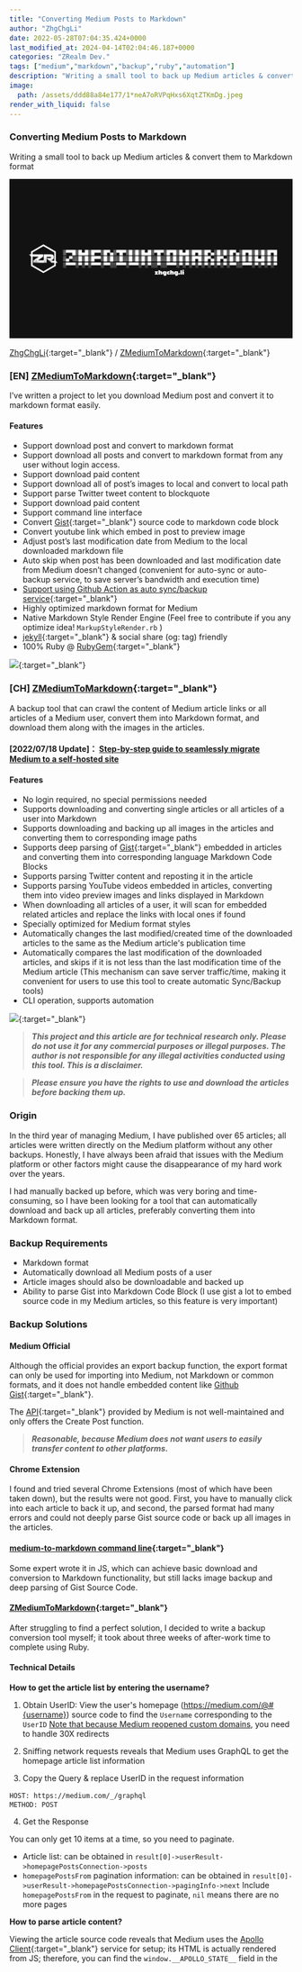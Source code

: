 ```yaml
---
title: "Converting Medium Posts to Markdown"
author: "ZhgChgLi"
date: 2022-05-28T07:04:35.424+0000
last_modified_at: 2024-04-14T02:04:46.187+0000
categories: "ZRealm Dev."
tags: ["medium","markdown","backup","ruby","automation"]
description: "Writing a small tool to back up Medium articles & convert them to Markdown format"
image:
  path: /assets/ddd88a84e177/1*neA7oRVPqHxs6XqtZTKmDg.jpeg
render_with_liquid: false
---
```


### Converting Medium Posts to Markdown

Writing a small tool to back up Medium articles & convert them to Markdown format



![[ZhgChgLi](https://github.com/ZhgChgLi){:target="_blank"} / [ZMediumToMarkdown](https://github.com/ZhgChgLi/ZMediumToMarkdown){:target="_blank"}](/assets/ddd88a84e177/1*neA7oRVPqHxs6XqtZTKmDg.jpeg)

[ZhgChgLi](https://github.com/ZhgChgLi){:target="_blank"} / [ZMediumToMarkdown](https://github.com/ZhgChgLi/ZMediumToMarkdown){:target="_blank"}
### \[EN\] [ZMediumToMarkdown](https://github.com/ZhgChgLi/ZMediumToMarkdown){:target="_blank"}

I’ve written a project to let you download Medium post and convert it to markdown format easily\.
#### Features
- Support download post and convert to markdown format
- Support download all posts and convert to markdown format from any user without login access\.
- Support download paid content
- Support download all of post’s images to local and convert to local path
- Support parse Twitter tweet content to blockquote
- Support download paid content
- Support command line interface
- Convert [Gist](https://gist.github.com/){:target="_blank"} source code to markdown code block
- Convert youtube link which embed in post to preview image
- Adjust post’s last modification date from Medium to the local downloaded markdown file
- Auto skip when post has been downloaded and last modification date from Medium doesn’t changed \(convenient for auto\-sync or auto\-backup service, to save server’s bandwidth and execution time\)
- [Support using Github Action as auto sync/backup service](https://github.com/ZhgChgLi/ZMediumToMarkdown/tree/main#using-github-action-as-your-free-auto-syncbackup-service){:target="_blank"}
- Highly optimized markdown format for Medium
- Native Markdown Style Render Engine \(Feel free to contribute if you any optimize idea\! `MarkupStyleRender.rb` \)
- [jekyll](https://jekyllrb.com/){:target="_blank"} & social share \(og: tag\) friendly
- 100% Ruby @ [RubyGem](https://rubygems.org/gems/ZMediumToMarkdown){:target="_blank"}

[![](https://repository-images.githubusercontent.com/493527574/9b5b7025-cc95-4e81-84a9-b38706093c27)](https://github.com/ZhgChgLi/ZMediumToMarkdown){:target="_blank"}

### \[CH\] [ZMediumToMarkdown](https://github.com/ZhgChgLi/ZMediumToMarkdown){:target="_blank"}

A backup tool that can crawl the content of Medium article links or all articles of a Medium user, convert them into Markdown format, and download them along with the images in the articles.
#### \[2022/07/18 Update\]： [Step-by-step guide to seamlessly migrate Medium to a self-hosted site](../a0c08d579ab1/)
#### Features
- No login required, no special permissions needed
- Supports downloading and converting single articles or all articles of a user into Markdown
- Supports downloading and backing up all images in the articles and converting them to corresponding image paths
- Supports deep parsing of [Gist](https://gist.github.com/){:target="_blank"} embedded in articles and converting them into corresponding language Markdown Code Blocks
- Supports parsing Twitter content and reposting it in the article
- Supports parsing YouTube videos embedded in articles, converting them into video preview images and links displayed in Markdown
- When downloading all articles of a user, it will scan for embedded related articles and replace the links with local ones if found
- Specially optimized for Medium format styles
- Automatically changes the last modified/created time of the downloaded articles to the same as the Medium article's publication time
- Automatically compares the last modification of the downloaded articles, and skips if it is not less than the last modification time of the Medium article
\(This mechanism can save server traffic/time, making it convenient for users to use this tool to create automatic Sync/Backup tools\)
- CLI operation, supports automation

[![](https://repository-images.githubusercontent.com/493527574/9b5b7025-cc95-4e81-84a9-b38706093c27)](https://github.com/ZhgChgLi/ZMediumToMarkdown){:target="_blank"}

> **_This project and this article are for technical research only. Please do not use it for any commercial purposes or illegal purposes. The author is not responsible for any illegal activities conducted using this tool. This is a disclaimer._**

> **_Please ensure you have the rights to use and download the articles before backing them up._**

### Origin

In the third year of managing Medium, I have published over 65 articles; all articles were written directly on the Medium platform without any other backups. Honestly, I have always been afraid that issues with the Medium platform or other factors might cause the disappearance of my hard work over the years.

I had manually backed up before, which was very boring and time-consuming, so I have been looking for a tool that can automatically download and back up all articles, preferably converting them into Markdown format.
### Backup Requirements
- Markdown format
- Automatically download all Medium posts of a user
- Article images should also be downloadable and backed up
- Ability to parse Gist into Markdown Code Block
\(I use gist a lot to embed source code in my Medium articles, so this feature is very important\)

### Backup Solutions
#### Medium Official

Although the official provides an export backup function, the export format can only be used for importing into Medium, not Markdown or common formats, and it does not handle embedded content like [Github Gist](https://gist.github.com/){:target="_blank"}.

The [API](https://github.com/Medium/medium-api-docs){:target="_blank"} provided by Medium is not well-maintained and only offers the Create Post function.

> **_Reasonable, because Medium does not want users to easily transfer content to other platforms._**

#### Chrome Extension

I found and tried several Chrome Extensions \(most of which have been taken down\), but the results were not good. First, you have to manually click into each article to back it up, and second, the parsed format had many errors and could not deeply parse Gist source code or back up all images in the articles.
#### [medium\-to\-markdown command line](https://www.npmjs.com/package/medium-to-markdown){:target="_blank"}

Some expert wrote it in JS, which can achieve basic download and conversion to Markdown functionality, but still lacks image backup and deep parsing of Gist Source Code.
#### [ZMediumToMarkdown](https://github.com/ZhgChgLi/ZMediumToMarkdown){:target="_blank"}

After struggling to find a perfect solution, I decided to write a backup conversion tool myself; it took about three weeks of after-work time to complete using Ruby.
#### Technical Details

**How to get the article list by entering the username?**

1. Obtain UserID: View the user's homepage (https://medium.com/@#{username}) source code to find the `Username` corresponding to the `UserID`
[Note that because Medium reopened custom domains](../d9a95d4224ea/), you need to handle 30X redirects

2. Sniffing network requests reveals that Medium uses GraphQL to get the homepage article list information

3. Copy the Query & replace UserID in the request information
```
HOST: https://medium.com/_/graphql
METHOD: POST
```

4. Get the Response

You can only get 10 items at a time, so you need to paginate.
- Article list: can be obtained in `result[0]->userResult->homepagePostsConnection->posts`
- `homepagePostsFrom` pagination information: can be obtained in `result[0]->userResult->homepagePostsConnection->pagingInfo->next`
Include `homepagePostsFrom` in the request to paginate, `nil` means there are no more pages


**How to parse article content?**

Viewing the article source code reveals that Medium uses the [Apollo Client](https://www.apollographql.com/docs/react/){:target="_blank"} service for setup; its HTML is actually rendered from JS; therefore, you can find the `window.__APOLLO_STATE__` field in the <script> section of the source code, which contains the entire article's paragraph structure. Medium breaks your entire article into sentences and renders them back to HTML through the JS engine.


![](/assets/ddd88a84e177/1*mH8iq7W-pJZrMBPpEyN6Zw.png)


We need to do the same, parse this JSON, match the Type to the Markdown style, and assemble the Markdown format.
#### Technical Difficulties

A technical difficulty here is rendering paragraph text styles, where Medium provides the structure as follows:
```json
"Paragraph": {
    "text": "code in text, and link in text, and ZhgChgLi, and bold, and I, only i",
    "markups": [
      {
        "type": "CODE",
        "start": 5,
        "end": 7
      },
      {
        "start": 18,
        "end": 22,
        "href": "http://zhgchg.li",
        "type": "LINK"
      },
      {
        "type": "STRONG",
        "start": 50,
        "end": 63
      },
      {
        "type": "EM",
        "start": 55,
        "end": 69
      }
    ]
}
```

This means that for the text `code in text, and link in text, and ZhgChgLi, and bold, and I, only i`:
```
- Characters 5 to 7 should be marked as code (wrapped in `Text` format)
- Characters 18 to 22 should be marked as a link (wrapped in [Text](URL) format)
- Characters 50 to 63 should be marked as bold (wrapped in *Text* format)
- Characters 55 to 69 should be marked as italic (wrapped in _Text_ format)
```

Characters 5 to 7 & 18 to 22 are easy to handle in this example because they do not overlap; but 50–63 & 55–69 will have overlapping issues, and Markdown cannot represent overlapping in the following way:
```markdown
code `in` text, and [ink](http://zhgchg.li) in text, and ZhgChgLi, and **bold,_ and I, **only i_
```

The correct combination result is as follows:
```markdown
code `in` text, and [ink](http://zhgchg.li) in text, and ZhgChgLi, and **bold,_ and I, _**_only i_
```

50–55 STRONG 55–63 STRONG, EM 63–69 EM

Additionally, please note:
- The beginning and end of the packaging format string should be distinguishable. Strong just happens to have `**` at both the beginning and end. If it is a Link, the beginning will be `[` and the end will be `](URL)`.
- When combining Markdown symbols with strings, be careful not to have spaces before or after, otherwise, it will fail.

[See the full issue here.](https://gist.github.com/zhgchgli0718/e8a91e81053563bd9f40da9c780fd2f6){:target="_blank"}

This has been studied for a long time, and for now, we are using an existing package to solve it [reverse\_markdown](https://github.com/xijo/reverse_markdown){:target="_blank"}.

> **_Special thanks to former colleagues [Nick](https://medium.com/u/d713969ca7ed){:target="_blank"} , [Chun\-Hsiu Liu](https://medium.com/u/72361fccaa43){:target="_blank"}_** _, and James **for their collaborative research. I will write and convert it to native code when I have time.**_

### Results

[Original text](../78507a8de6a5/) \-> [Converted Markdown result](https://github.com/ZhgChgLi/ZMediumToMarkdown/blob/main/example/2021-01-31-avplayer-%E5%AF%A6%E8%B8%90%E6%9C%AC%E5%9C%B0-cache-%E5%8A%9F%E8%83%BD%E5%A4%A7%E5%85%A8-6ce488898003.md){:target="_blank"}

If you have any questions or comments, feel free to [contact me](https://www.zhgchg.li/contact){:target="_blank"}.

_[Post](https://medium.com/zrealm-ios-dev/converting-medium-posts-to-markdown-ddd88a84e177){:target="_blank"} converted from Medium by [ZMediumToMarkdown](https://github.com/ZhgChgLi/ZMediumToMarkdown){:target="_blank"}._

